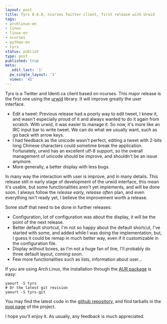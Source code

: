```yaml
---
layout: post
title: Tyrs 0.6.0, ncurses Twitter client, first release with Urwid
tags:
- archlinux-en
- linux
- linux-en
- ncurses
- python-en
- tyrs
status: publish
type: post
published: true
meta:
  _edit_last: '1'
  pw_single_layout: '1'
  views: '42'
---
```

Tyrs is a Twitter and Identi.ca client based on ncurses. This major release is
the first one using the [urwid][1] library. It will improve greatly the user
interface.


* Edit a tweet: Previous release had a poorly way to edit tweet, I knew it, and
  wasn't especially proud of it and always wanted to do it again from scratch.
  With urwid, it was easier to manage it. So now, it's more like an IRC input
  bar to write tweet. We can do what we usually want, such as go back with
  arrow keys.
* I had feedback as the unicode wasn't perfect, editing a tweet with 2-bits
  long Chinese characters could sometime break the application. Fortunately,
  urwid has an excellent utf-8 support, so the overall management of unicode
  should be improve, and shouldn't be an issue anymore.
* More generally, a better display with less bugs.


In many way the interaction with user is improve, and in many details. This
release still in early stage of development of the urwid interface, this mean
it's usable, but some functionalities aren't yet implements, and will be done
soon. I always follow the *release early, release often* plan, and even
everything isn't ready yet, I believe the improvement worth a release.

Some stuff that need to be done in further releases:

* Configuration, lot of configuration was about the display, it will be the
  point of the next release.
* Better default shortcut, I'm not so happy about the default shortcut, I've
  started with some, and added while I was doing the implementation, but, I
  guess it could be remap in much better way, even if it customizable in the
  configuration file.
* Display without boxes, as I'm not a huge fan of line, I'll probably do three
  default layout, *coming soon*.
* Few more functionalities such as lists, information about user...

If you are using Arch Linux, the installation through the [AUR package][4] is easy:

    yaourt -S tyrs
    # Or the latest git revision
    yaourt -S tyrs-git

You may find the latest code in the [github repository][2], and find tarballs
in the [pypi page][3] of the project.

I hope you'll enjoy it. As usually, any feedback is much appreciated.

[1]: http://excess.org/urwid/
[2]: https://github.com/Nic0/tyrs
[3]: http://pypi.python.org/pypi/tyrs
[4]: https://aur.archlinux.org/packages.php?ID=48849
